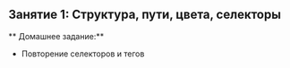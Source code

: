 
## Занятие 1: Структура, пути, цвета, селекторы

** Домашнее задание:**
- Повторение селекторов и тегов
